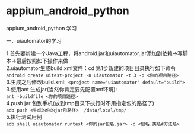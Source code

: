 # appium_android_python
appium_android_python 学习

一、uiautomator的学习  

1.首先要新建一个Java工程，将android.jar和uiautomator.jar添加到依赖->写脚本->最后按照如下操作来做  
2.uiautomator生成build.xml文件：cd 第1步新建的项目目录执行如下命令  
```android create uitest-project -n uiautomator -t 3 -p <你的项目路径>```  
3.生成之后修改build.xml:``` <project name="uiautomator" default="build">```  
3.使用ant 生成jar(当然你肯定要先配置ant环境):  
```ant -buildfile <你的项目路径>```  
4.push jar 包到手机(放到tmp目录下执行时不用指定包的路径了)  
```adb push <生成的你的jar包路径>  /data/local/tmp/```  
5.执行测试用例  
```adb shell uiautomator runtest <你的jar包名.jar> -c <包名.类名#方法名>```
